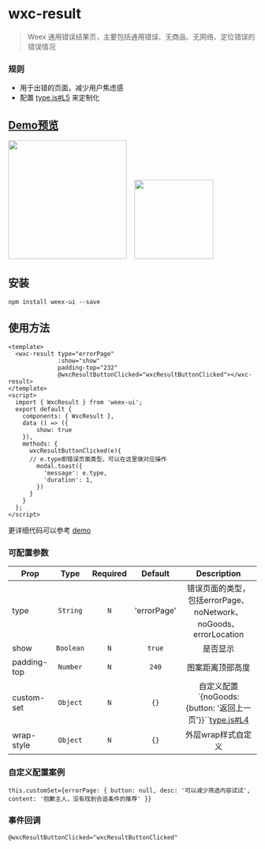 # wxc-result 
      
> Weex 通用错误结果页，主要包括通用错误、无商品、无网络、定位错误的错误情况

### 规则
  - 用于出错的页面，减少用户焦虑感
  - 配置 [type.js#L5](https://github.com/alibaba/weex-ui/blob/master/example/result/type.js#L5) 来定制化


## [Demo预览](https://h5.m.taobao.com/trip/wxc-result/index.html?_wx_tpl=https%3A%2F%2Fh5.m.taobao.com%2Ftrip%2Fwxc-result%2Fdemo%2Findex.native-min.js)
<img src="https://gw.alipayobjects.com/zos/rmsportal/ZdBCotUDWDbtYVYUTqDf.gif" width="240"/>&nbsp;&nbsp;&nbsp;&nbsp;<img src="https://img.alicdn.com/tfs/TB1ck8JSpXXXXXpaFXXXXXXXXXX-200-200.png" width="160"/>


## 安装

```shell
npm install weex-ui --save
```

## 使用方法

```vue
<template>
  <wxc-result type="errorPage"
              :show="show"
              padding-top="232"
              @wxcResultButtonClicked="wxcResultButtonClicked"></wxc-result>
</template>
<script>
  import { WxcResult } from 'weex-ui';
  export default {
    components: { WxcResult },
    data () => ({
        show: true
    }),
    methods: {
      wxcResultButtonClicked(e){
      // e.type即错误页面类型，可以在这里做对应操作
        modal.toast({
          'message': e.type,
          'duration': 1,
        })
      }
    }
  };
</script>
```

更详细代码可以参考 [demo](https://github.com/alibaba/weex-ui/blob/master/example/result/index.vue)


### 可配置参数

| Prop | Type | Required | Default | Description |
| ---- |:----:|:---:|:-------:| :----------:|
| type | `String` |`N`| 'errorPage' | 错误页面的类型，包括errorPage、noNetwork、noGoods、errorLocation|
| show | `Boolean` |`N`| `true` | 是否显示 |
| padding-top | `Number` |`N`| `240` | 图案距离顶部高度 |
| custom-set | `Object` |`N`| `{}` | 自定义配置`{noGoods:{button: '返回上一页'}}``[type.js#L4](https://github.com/alibaba/weex-ui/blob/master/example/result/type.js#L4)
| wrap-style | `Object` | `N`|`{}` | 外层wrap样式自定义 |

### 自定义配置案例

```
this.customSet={errorPage: { button: null, desc: '可以减少筛选内容试试', content: '抱歉主人，没有找到合适条件的推荐' }}
```

### 事件回调

```
@wxcResultButtonClicked="wxcResultButtonClicked"
```
